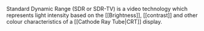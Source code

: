 Standard Dynamic Range (SDR or SDR-TV) is a video technology which represents light intensity based on the [[Brightness]], [[contrast]] and other colour characteristics of a [[Cathode Ray Tube|CRT]] display.